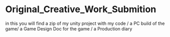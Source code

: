 # Original_Creative_Work_Submition
in this you will find a zip of my unity project with my code / a PC build of the game/ a Game Design Doc for the game / a Production diary 
